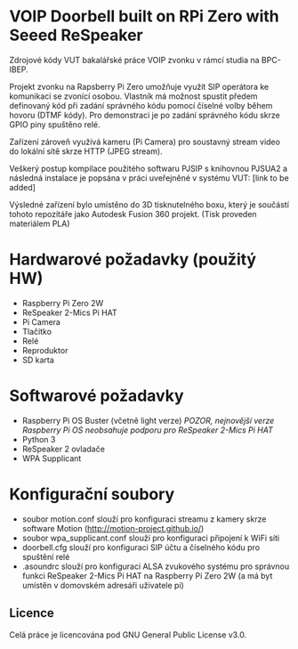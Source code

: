 # VOIP Doorbell built on RPi Zero with Seeed ReSpeaker
Zdrojové kódy VUT bakalářské práce VOIP zvonku v rámcí studia na BPC-IBEP.

Projekt zvonku na Rapsberry Pi Zero umožňuje využít SIP operátora ke komunikaci se zvonící osobou. Vlastník má možnost spustit předem definovaný kód při zadání správného kódu pomocí číselné volby během hovoru (DTMF kódy). Pro demonstraci je po zadání správného kódu skrze GPIO piny spuštěno relé.

Zařízení zároveň využívá kameru (Pi Camera) pro soustavný stream video do lokální sítě skrze HTTP (JPEG stream).

Veškerý postup kompilace použitého softwaru PJSIP s knihovnou PJSUA2 a následná instalace je popsána v práci uveřejněné v systému VUT: [link to be added]

Výsledné zařízení bylo umístěno do 3D tisknutelného boxu, který je součástí tohoto repozitáře jako Autodesk Fusion 360 projekt. (Tisk proveden materiálem PLA)

# Hardwarové požadavky (použitý HW)

- Raspberry Pi Zero 2W
- ReSpeaker 2-Mics Pi HAT
- Pi Camera
- Tlačítko
- Relé
- Reproduktor
- SD karta

# Softwarové požadavky
- Raspberry Pi OS Buster (včetně light verze) *POZOR, nejnovější verze Raspberry Pi OS neobsahuje podporu pro ReSpeaker 2-Mics Pi HAT*
- Python 3
- ReSpeaker 2 ovladače
- WPA Supplicant

# Konfigurační soubory
- soubor motion.conf slouží pro konfiguraci streamu z kamery skrze software Motion (http://motion-project.github.io/)
- soubor wpa_supplicant.conf slouží pro konfiguraci připojení k WiFi síti
- doorbell.cfg slouží pro konfiguraci SIP účtu a číselného kódu pro spuštění relé
- .asoundrc slouží pro konfiguraci ALSA zvukového systému pro správnou funkci ReSpeaker 2-Mics Pi HAT na Raspberry Pi Zero 2W (a má byt umístěn v domovském adresáři uživatele pi)



## Licence
Celá práce je licencována pod GNU General Public License v3.0. 


